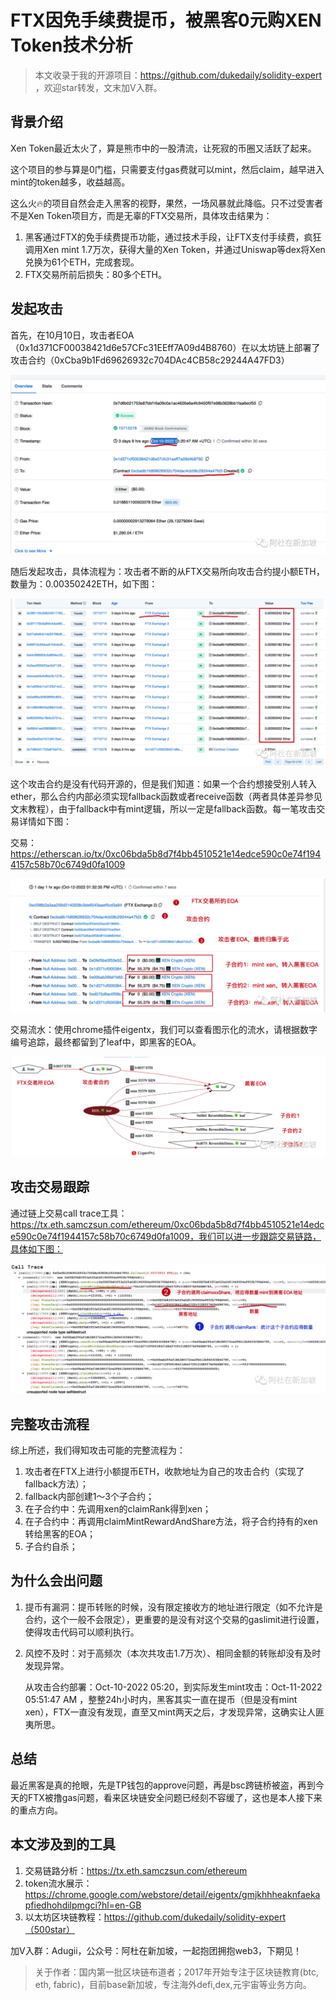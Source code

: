 # FTX因免手续费提币，被黑客0元购XEN Token技术分析

> 本文收录于我的开源项目：https://github.com/dukedaily/solidity-expert ，欢迎star转发，文末加V入群。



## 背景介绍

Xen Token最近太火了，算是熊市中的一股清流，让死寂的币圈又活跃了起来。

这个项目的参与算是0门槛，只需要支付gas费就可以mint，然后claim，越早进入mint的token越多，收益越高。

这么火🔥的项目自然会走入黑客的视野，果然，一场风暴就此降临。只不过受害者不是Xen Token项目方，而是无辜的FTX交易所，具体攻击结果为：

1. 黑客通过FTX的免手续费提币功能，通过技术手段，让FTX支付手续费，疯狂调用Xen mint 1.7万次，获得大量的Xen Token，并通过Uniswap等dex将Xen兑换为61个ETH，完成套现。
2. FTX交易所前后损失：80多个ETH。



## 发起攻击

首先，在10月10日，攻击者EOA（0x1d371CF00038421d6e57CFc31EEff7A09d4B8760）在以太坊链上部署了攻击合约（0xCba9b1Fd69626932c704DAc4CB58c29244A47FD3）

![image-20221014004119421](assets/image-20221014004119421.png)

随后发起攻击，具体流程为：攻击者不断的从FTX交易所向攻击合约提小额ETH，数量为：0.00350242ETH，如下图：

![image-20221014004310723](assets/image-20221014004310723.png)

这个攻击合约是没有代码开源的，但是我们知道：如果一个合约想接受别人转入ether，那么合约内部必须实现fallback函数或者receive函数（两者具体差异参见文末教程），由于fallback中有mint逻辑，所以一定是fallback函数。每一笔攻击交易详情如下图：

交易：https://etherscan.io/tx/0xc06bda5b8d7f4bb4510521e14edce590c0e74f1944157c58b70c6749d0fa1009

![image-20221014004134405](assets/image-20221014004134405.png)

交易流水：使用chrome插件eigentx，我们可以查看图示化的流水，请根据数字编号追踪，最终都留到了leaf中，即黑客的EOA。

![image-20221014004144529](assets/image-20221014004144529.png)



## 攻击交易跟踪

通过链上交易call trace工具：https://tx.eth.samczsun.com/ethereum/0xc06bda5b8d7f4bb4510521e14edce590c0e74f1944157c58b70c6749d0fa1009，我们可以进一步跟踪交易链路，具体如下图：

![image-20221014004332664](assets/image-20221014004332664.png)



## 完整攻击流程

综上所述，我们得知攻击可能的完整流程为：

1. 攻击者在FTX上进行小额提币ETH，收款地址为自己的攻击合约（实现了fallback方法）；
2. fallback内部创建1～3个子合约；
3. 在子合约中：先调用xen的claimRank得到xen；
4. 在子合约中：再调用claimMintRewardAndShare方法，将子合约持有的xen转给黑客的EOA；
5. 子合约自杀；



## 为什么会出问题

1. 提币有漏洞：提币转账的时候，没有限定接收方的地址进行限定（如不允许是合约，这个一般不会限定），更重要的是没有对这个交易的gaslimit进行设置，使得攻击代码可以顺利执行。

   

2. 风控不及时：对于高频次（本次共攻击1.7万次）、相同金额的转账却没有及时发现异常。

   从攻击合约部署：Oct-10-2022 05:20，到实际发生mint攻击：Oct-11-2022 05:51:47 AM ，整整24h小时内，黑客其实一直在提币（但是没有mint xen），FTX一直没有发现，直至又mint两天之后，才发现异常，这确实让人匪夷所思。



## 总结

最近黑客是真的抢眼，先是TP钱包的approve问题，再是bsc跨链桥被盗，再到今天的FTX被撸gas问题，看来区块链安全问题已经刻不容缓了，这也是本人接下来的重点方向。



## 本文涉及到的工具

1. 交易链路分析：https://tx.eth.samczsun.com/ethereum
2. token流水展示：https://chrome.google.com/webstore/detail/eigentx/gmjkhhheaknfaekapfiedhohdilpmgci?hl=en-GB
3. 以太坊区块链教程：https://github.com/dukedaily/solidity-expert（500star）





加V入群：Adugii，公众号：阿杜在新加坡，一起抱团拥抱web3，下期见！

> 关于作者：国内第一批区块链布道者；2017年开始专注于区块链教育(btc, eth, fabric)，目前base新加坡，专注海外defi,dex,元宇宙等业务方向。